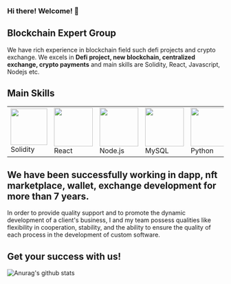 ### Hi there! Welcome! 👋

<!--
**k2cgroup/k2cgroup** is a ✨ _special_ ✨ repository because its `README.md` (this file) appears on your GitHub profile.

Here are some ideas to get you started:

- 🔭 I’m currently working on ...
- 🌱 I’m currently learning ...
- 👯 I’m looking to collaborate on ...
- 🤔 I’m looking for help with ...
- 💬 Ask me about ...
- 📫 How to reach me: ...
- 😄 Pronouns: ...
- ⚡ Fun fact: ...
[![Social banner for jh3y](https://github.com/jh3y/jh3y/raw/master/assets/header-banner--optimized.svg)](https://jhey.dev)
-->

## Blockchain Expert Group
We have rich experience in blockchain field such defi projects and crypto exchange.
We excels in <b>Defi project, new blockchain, centralized exchange, crypto payments</b> and main skills are Solidity, React, Javascript, Nodejs etc.

## Main Skills 
<table style="border-size:0px">
  <tr >  
    <td style="border: none;"><img src="https://ludu-assets.s3.amazonaws.com/lesson-icons/26/OS6xpcvmIL6y0G3ZQW99" width="85"> Solidity</td> 
    <td style="border: none;"><img src="https://cdn.iconscout.com/icon/free/png-64/react-3-1175109.png" width="90"> React</td>
    <td style="border: none;"><img src="https://cdn.iconscout.com/icon/free/png-64/node-js-1174925.png" width="90"> Node.js</td>  
    <td style="border: none;"><img src="https://cdn.iconscout.com/icon/free/png-64/mysql-18-1174938.png" width="90"> MySQL</td>                    
    <td style="border: none;"><img src="https://cdn.iconscout.com/icon/free/png-64/python-2-226051.png" width="90"> Python </td>      
    <td style="border: none;"><img src="https://cdn.iconscout.com/icon/free/png-64/typescript-1174965.png" width="80"> TypeScript</td>                        
   </tr>
  </table>
  
<!-- ### Exchange site
<a href="https://ferraripay.exchange"> Ferraripay exchange </a>&nbsp;&nbsp;
<a href="https://cryptonote.exchange"> Cryptonote exchange </a>&nbsp;&nbsp;
### Dapp and DEX
<a href="https://dexbeta.julswap.com"> Julswap DEX </a>&nbsp;&nbsp; ---->
## We have been successfully working in dapp, nft marketplace, wallet, exchange development for more than 7 years.
In order to provide quality support and to promote the dynamic development of a client's business, I and my team possess qualities like flexibility in cooperation, stability, and the ability to ensure the quality of each process in the development of custom software.

## Get your success with us! 
<!----[Anurag's github stats](https://github-readme-stats.vercel.app/api?username=k2cgroup&show_icons=true&theme=radical)-->
 ![Anurag's github stats](https://github-readme-stats.vercel.app/api?username=k2cgroup&show_icons=true&theme=radical) 
<p align='center'>
<!----<a href="https://dev.to/stephenajulu"><img height="30" src="https://github.com/stephenajulu/WaylonWalker/blob/main/icon/dev.png?raw=true"></a>&nbsp;&nbsp; -->
<!----<a href="https://.com/stephenajulu"><img height="30" src="https://github.com/stephenajulu/WaylonWalker/blob/main/icon/twitter.png?raw=true"></a>&nbsp;&nbsp; -->
<!----<a href="https://t.me/k2cxgroup"><img height="30" src="https://github.com/k2cgroup/k2cgroup/blob/main/assets/icons/telegram.png?raw=true"></a>&nbsp;&nbsp; --->
<!---<a href="https://www.linkedin.com/in/ruy-master-a21863187/"><img height="30" src="https://github.com/stephenajulu/WaylonWalker/blob/main/icon/linkedin.png?raw=true"</a>--->
</p>

